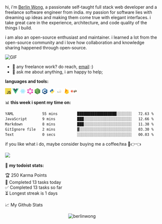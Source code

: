 hi, i'm [Berlin Wong](https://github.com/berlinwong), a passionate self-taught full stack web developer and a freelance software engineer from india. my passion for software lies with dreaming up ideas and making them come true with elegant interfaces. i take great care in the experience, architecture, and code quality of the things I build.

i am also an open-source enthusiast and maintainer. i learned a lot from the open-source community and i love how collaboration and knowledge sharing happened through open-source.




<img style="text-align: center" alt="GIF" src="https://github.com/abhisheknaiidu/abhisheknaiidu/blob/master/code.gif?raw=true" width="800" height="600" />


- 💼 any freelance work? do reach, [email](mailto:wzysws@gmail.com) :)
- 💬 ask me about anything, i am happy to help;

**languages and tools:**  

<code><img height="20" src="https://raw.githubusercontent.com/github/explore/80688e429a7d4ef2fca1e82350fe8e3517d3494d/topics/javascript/javascript.png"></code>
<code><img height="20" src="https://raw.githubusercontent.com/github/explore/80688e429a7d4ef2fca1e82350fe8e3517d3494d/topics/vue/vue.png"></code>
<code><img height="20" src="https://raw.githubusercontent.com/github/explore/80688e429a7d4ef2fca1e82350fe8e3517d3494d/topics/react/react.png"></code>
<code><img height="20" src="https://raw.githubusercontent.com/github/explore/5c058a388828bb5fde0bcafd4bc867b5bb3f26f3/topics/graphql/graphql.png"></code>
<code><img height="20" src="https://raw.githubusercontent.com/github/explore/80688e429a7d4ef2fca1e82350fe8e3517d3494d/topics/nodejs/nodejs.png"></code>
<code><img height="20" src="https://raw.githubusercontent.com/github/explore/80688e429a7d4ef2fca1e82350fe8e3517d3494d/topics/cpp/cpp.png"></code>
<code><img height="20" src="https://raw.githubusercontent.com/github/explore/80688e429a7d4ef2fca1e82350fe8e3517d3494d/topics/python/python.png"></code>
<code><img height="20" src="https://raw.githubusercontent.com/github/explore/80688e429a7d4ef2fca1e82350fe8e3517d3494d/topics/mysql/mysql.png"></code>
<code><img height="20" src="https://raw.githubusercontent.com/github/explore/80688e429a7d4ef2fca1e82350fe8e3517d3494d/topics/firebase/firebase.png"></code>
<code><img height="20" src="https://raw.githubusercontent.com/github/explore/80688e429a7d4ef2fca1e82350fe8e3517d3494d/topics/git/git.png"></code>

📊 **this week i spent my time on:**
<!--START_SECTION:waka-->

```txt
YAML             55 mins         ██████████████████░░░░░░░   72.63 %
JavaScript       9 mins          ███░░░░░░░░░░░░░░░░░░░░░░   12.66 %
Markdown         8 mins          ███░░░░░░░░░░░░░░░░░░░░░░   11.38 %
GitIgnore file   2 mins          ▓░░░░░░░░░░░░░░░░░░░░░░░░   03.30 %
Text             0 secs          ░░░░░░░░░░░░░░░░░░░░░░░░░   00.03 %
```

<!--END_SECTION:waka-->



if you like what i do, maybe consider buying me a coffee/tea 🥺👉👈

<a href="https://www.buymeacoffee.com/BerlinWong"><img src="https://img.buymeacoffee.com/button-api/?text=Buy me a coffee&emoji=&slug=BerlinWong&button_colour=FFDD00&font_colour=000000&font_family=Cookie&outline_colour=000000&coffee_colour=ffffff" /></a>


🚧 **my todoist stats:**
<!-- TODO-IST:START -->
🏆  250 Karma Points           
🌸  Completed 13 tasks today           
✅  Completed 13 tasks so far           
⏳  Longest streak is 1 days
<!-- TODO-IST:END -->


📈 My Github Stats

<p align="center"> <img src="https://github-readme-stats.vercel.app/api?username=berlinwong&show_icons=true&theme=gotham" alt="berlinwong" />




